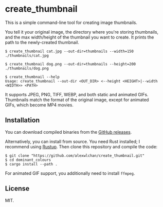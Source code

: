 # create_thumbnail

This is a simple command-line tool for creating image thumbnails.

You tell it your original image, the directory where you're storing thumbnails, and the max width/height of the thumbnail you want to create.
It prints the path to the newly-created thumbnail.

```console
$ create_thumbnail cat.jpg --out-dir=thumbnails --width=150
./thumbnails/cat.jpg

$ create_thumbnail dog.png --out-dir=thumbnails --height=200
./thumbnails/dog.png

$ create_thumbnail --help
Usage: create_thumbnail --out-dir <OUT_DIR> <--height <HEIGHT>|--width <WIDTH>> <PATH>
```

It supports JPEG, PNG, TIFF, WEBP, and both static and animated GIFs.
Thumbnails match the format of the original image, except for animated GIFs, which become MP4 movies.



## Installation

You can download compiled binaries from the [GitHub releases](https://github.com/alexwlchan/create_thumbnail/releases).

Alternatively, you can install from source.
You need Rust installed; I recommend using [Rustup].
Then clone this repository and compile the code:

```console
$ git clone "https://github.com/alexwlchan/create_thumbnail.git"
$ cd dominant_colours
$ cargo install --path .
```

For animated GIF support, you additionally need to install `ffmpeg`.

[Rustup]: https://rustup.rs/



## License

MIT.
